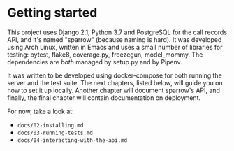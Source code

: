 Getting started
===================

This project uses Django 2.1, Python 3.7 and PostgreSQL for the call
records API, and it's named "sparrow" (because naming is hard). It was
developed using Arch Linux, written in Emacs and uses a small number
of libraries for testing: pytest, flake8, coverage.py, freezegun,
model_mommy. The dependencies are _both_ managed by setup.py and by
Pipenv.

It was written to be developed using docker-compose for both running
the server and the test suite. The next chapters, listed below, will
guide you on how to set it up locally.  Another chapter will document
sparrow's API, and finally, the final chapter will contain
documentation on deployment.

For now, take a look at:
- `docs/02-installing.md`
- `docs/03-running-tests.md`
- `docs/04-interacting-with-the-api.md`
